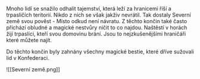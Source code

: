 Mnoho lidí se snažilo odhalit tajemství, která leží za hranicemi říší a trpasličích teritorií. Nikdo z nich se však jakživ nevrátil. Tak dostaly Severní země svou pověst - Místo odkud není návratu. Z těchto končin také často přichází obludné a magické nestvůry ničit to co najdou. Naštěstí v horách žijí trpaslíci, kteří svou domovinu brání. Jsou to nejzkušenějšími hraničáři které můžete najít. 

Do těchto končin byly zahnány všechny magické bestie, které dříve sužovali lid v Konfederaci.

![[Severní země.png]]